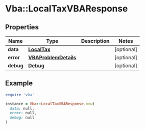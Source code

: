 # Vba::LocalTaxVBAResponse

## Properties

| Name | Type | Description | Notes |
| ---- | ---- | ----------- | ----- |
| **data** | [**LocalTax**](LocalTax.md) |  | [optional] |
| **error** | [**VBAProblemDetails**](VBAProblemDetails.md) |  | [optional] |
| **debug** | [**Debug**](Debug.md) |  | [optional] |

## Example

```ruby
require 'vba'

instance = Vba::LocalTaxVBAResponse.new(
  data: null,
  error: null,
  debug: null
)
```

